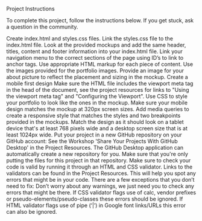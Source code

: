 Project Instructions

To complete this project, follow the instructions below. If you get stuck, ask a question in the community.

Create index.html and styles.css files.
Link the styles.css file to the index.html file.
Look at the provided mockups and add the same header, titles, content and footer information into your index.html file.
Link your navigation menu to the correct sections of the page using ID’s to link to anchor tags.
Use appropriate HTML markup for each piece of content.
Use the images provided for the portfolio images.
Provide an image for your about picture to reflect the placement and sizing in the mockup.
Create a mobile first design
Make sure the HTML file includes the viewport meta tag in the head of the document, see the project resources for links to "Using the viewport meta tag" and "Configuring the Viewport".
Use CSS to style your portfolio to look like the ones in the mockup.
Make sure your mobile design matches the mockup at 320px screen sizes.
Add media queries to create a responsive style that matches the styles and two breakpoints provided in the mockups.
Match the design as it should look on a tablet device that's at least 768 pixels wide and a desktop screen size that is at least 1024px wide.
Put your project in a new GitHub repository on your GitHub account:
See the Workshop 'Share Your Projects With GitHub Desktop' in the Project Resources. The GitHub Desktop application can automatically create a new repository for you.
Make sure that you're only putting the files for this project in that repository.
Make sure to check your code is valid by running it through an HTML and CSS validator.
Links to the validators can be found in the Project Resources. This will help you spot any errors that might be in your code.
There are a few exceptions that you don’t need to fix:
Don’t worry about any warnings, we just need you to check any errors that might be there.
If CSS validator flags use of calc, vendor prefixes or pseudo-elements/pseudo-classes these errors should be ignored.
If HTML validator flags use of pipe (‘|’) in Google font links/URLs this error can also be ignored.
